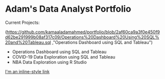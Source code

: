 # Adam's Data Analyst Portfolio

Current Projects:

(https://github.com/kamaaladamahmed/portfolio/blob/2af60ca9a3f0e450f9d62be291999b08af317c09/Operations%20Dashboard%20Using%20SQL%20and%20Tableau.sql ,"Operations Dashboard using SQL and Tableau")


  - Operations Dashboard using SQL and Tableau
  - COVID-19 Data Exploration using SQL and Tableau
  - NBA Data Exploration using R Studio

[I'm an inline-style link](https://github.com/kamaaladamahmed/portfolio/blob/2af60ca9a3f0e450f9d62be291999b08af317c09/Operations%20Dashboard%20Using%20SQL%20and%20Tableau.sql)

